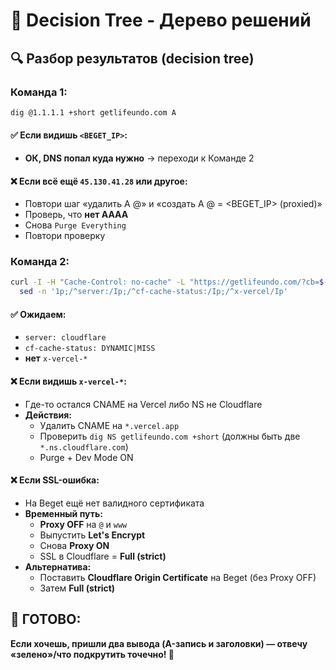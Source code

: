 # 🌳 Decision Tree - Дерево решений

## **🔍 Разбор результатов (decision tree)**

### **Команда 1:**
```bash
dig @1.1.1.1 +short getlifeundo.com A
```

#### **✅ Если видишь `<BEGET_IP>`:**
- **ОК, DNS попал куда нужно** → переходи к Команде 2

#### **❌ Если всё ещё `45.130.41.28` или другое:**
- Повтори шаг «удалить A @» и «создать A @ = <BEGET_IP> (proxied)»
- Проверь, что **нет AAAA**
- Снова `Purge Everything`
- Повтори проверку

### **Команда 2:**
```bash
curl -I -H "Cache-Control: no-cache" -L "https://getlifeundo.com/?cb=$(date +%s)" | \
  sed -n '1p;/^server:/Ip;/^cf-cache-status:/Ip;/^x-vercel/Ip'
```

#### **✅ Ожидаем:**
- `server: cloudflare`
- `cf-cache-status: DYNAMIC|MISS`
- **нет** `x-vercel-*`

#### **❌ Если видишь `x-vercel-*`:**
- Где-то остался CNAME на Vercel либо NS не Cloudflare
- **Действия:**
  - Удалить CNAME на `*.vercel.app`
  - Проверить `dig NS getlifeundo.com +short` (должны быть две `*.ns.cloudflare.com`)
  - Purge + Dev Mode ON

#### **❌ Если SSL-ошибка:**
- На Beget ещё нет валидного сертификата
- **Временный путь:**
  - **Proxy OFF** на `@` и `www`
  - Выпустить **Let's Encrypt**
  - Снова **Proxy ON**
  - SSL в Cloudflare = **Full (strict)**
- **Альтернатива:**
  - Поставить **Cloudflare Origin Certificate** на Beget (без Proxy OFF)
  - Затем **Full (strict)**

## **🎯 ГОТОВО:**

**Если хочешь, пришли два вывода (A-запись и заголовки) — отвечу «зелено»/что подкрутить точечно! 🚀**

